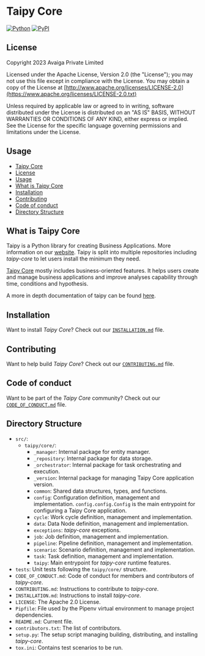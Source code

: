 # Taipy Core
[![Python](https://img.shields.io/pypi/pyversions/taipy-core)](https://pypi.org/project/taipy-core)
[![PyPI](https://img.shields.io/pypi/v/taipy-core.svg?label=pip&logo=PyPI&logoColor=white)](https://pypi.org/project/taipy-core)


## License
Copyright 2023 Avaiga Private Limited

Licensed under the Apache License, Version 2.0 (the "License"); you may not use this file except in compliance with
the License. You may obtain a copy of the License at
[http://www.apache.org/licenses/LICENSE-2.0](https://www.apache.org/licenses/LICENSE-2.0.txt)

Unless required by applicable law or agreed to in writing, software distributed under the License is distributed on
an "AS IS" BASIS, WITHOUT WARRANTIES OR CONDITIONS OF ANY KIND, either express or implied. See the License for the
specific language governing permissions and limitations under the License.

## Usage
  - [Taipy Core](#taipy-core)
  - [License](#license)
  - [Usage](#usage)
  - [What is Taipy Core](#what-is-taipy-core)
  - [Installation](#installation)
  - [Contributing](#contributing)
  - [Code of conduct](#code-of-conduct)
  - [Directory Structure](#directory-structure)

## What is Taipy Core

Taipy is a Python library for creating Business Applications. More information on our
[website](https://www.taipy.io). Taipy is split into multiple repositories including _taipy-core_ to let users
install the minimum they need.

[Taipy Core](https://github.com/Avaiga/taipy-core) mostly includes business-oriented features. It helps users
create and manage business applications and improve analyses capability through time, conditions and hypothesis.

A more in depth documentation of taipy can be found [here](https://docs.taipy.io).

## Installation

Want to install _Taipy Core_? Check out our [`INSTALLATION.md`](INSTALLATION.md) file.

## Contributing

Want to help build _Taipy Core_? Check out our [`CONTRIBUTING.md`](CONTRIBUTING.md) file.

## Code of conduct

Want to be part of the _Taipy Core_ community? Check out our [`CODE_OF_CONDUCT.md`](CODE_OF_CONDUCT.md) file.

## Directory Structure

- `src/`:
  - `taipy/core/`:
    - `_manager`: Internal package for entity manager.
    - `_repository`: Internal package for data storage.
    - `_orchestrator`: Internal package for task orchestrating and execution.
    - `_version`: Internal package for managing Taipy Core application version.
    - `common`: Shared data structures, types, and functions.
    - `config`: Configuration definition, management and implementation. `config.config.Config` is the main
      entrypoint for configuring a Taipy Core application.
    - `cycle`: Work cycle definition, management and implementation.
    - `data`: Data Node definition, management and implementation.
    - `exceptions`: _taipy-core_ exceptions.
    - `job`: Job definition, management and implementation.
    - `pipeline`: Pipeline definition, management and implementation.
    - `scenario`: Scenario definition, management and implementation.
    - `task`: Task definition, management and implementation.
    - `taipy`: Main entrypoint for _taipy-core_ runtime features.
- `tests`: Unit tests following the `taipy/core/` structure.
- `CODE_OF_CONDUCT.md`: Code of conduct for members and contributors of _taipy-core_.
- `CONTRIBUTING.md`: Instructions to contribute to _taipy-core_.
- `INSTALLATION.md`: Instructions to install _taipy-core_.
- `LICENSE`: The Apache 2.0 License.
- `Pipfile`: File used by the Pipenv virtual environment to manage project dependencies.
- `README.md`: Current file.
- `contributors.txt`: The list of contributors.
- `setup.py`: The setup script managing building, distributing, and installing _taipy-core_.
- `tox.ini`: Contains test scenarios to be run.
